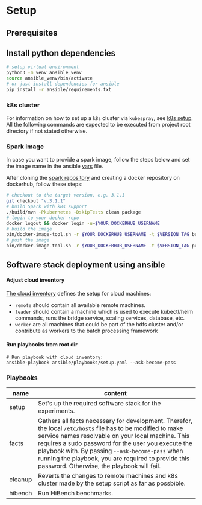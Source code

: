 # Setup

## Prerequisites

## Install python dependencies

```bash
# setup virtual environment
python3 -m venv ansible_venv
source ansible_venv/bin/activate
# or just install dependencies for ansible
pip install -r ansible/requirements.txt
```

### k8s cluster

For information on how to set up a `k8s` cluster via `kubespray`, see [k8s setup](k8s_setup/README.md).
All the following commands are expected to be executed from project root directory if not stated otherwise.

### Spark image

In case you want to provide a spark image, follow the steps below and set the image name in the ansible 
[vars](vars.yaml) file.

After cloning the [spark repository](https://github.com/apache/spark) and creating a docker repository on dockerhub, follow these steps:
```bash
# checkout to the target version, e.g. 3.1.1
git checkout "v.3.1.1"
# build Spark with k8s support
./build/mvn -Pkubernetes -DskipTests clean package
# login to your docker repo
docker logout && docker login -u=$YOUR_DOCKERHUB_USERNAME
# build the image
bin/docker-image-tool.sh -r $YOUR_DOCKERHUB_USERNAME -t $VERSION_TAG build
# push the image
bin/docker-image-tool.sh -r $YOUR_DOCKERHUB_USERNAME -t $VERSION_TAG push
```

## Software stack deployment using ansible

#### Adjust cloud inventory

[The cloud inventory](inventory.yaml) defines the setup for cloud machines:
- `remote` should contain all available remote machines.
- `leader` should contain a machine which is used to execute kubectl/helm commands, runs the bridge service, 
scaling services, database, etc.
- `worker` are all machines that could be part of the hdfs cluster and/or contribute as workers to the batch processing 
framework

#### Run playbooks from root dir

```shell
# Run playbook with cloud inventory: 
ansible-playbook ansible/playbooks/setup.yaml --ask-become-pass
```

### Playbooks 

| name    | content                                                                                                                                                                                                                                                                                                                                                                         |
|---------|---------------------------------------------------------------------------------------------------------------------------------------------------------------------------------------------------------------------------------------------------------------------------------------------------------------------------------------------------------------------------------|
| setup   | Set's up the required software stack for the experiments.                                                                                                                                                                                                                                                                                                                       |
| facts   | Gathers all facts necessary for development. Therefor, the local `/etc/hosts` file has to be modified to make service names resolvable on your local machine. This requires a sudo password for the user you execute the playbook with. By passing `--ask-become-pass` when running the playbook, you are required to provide this password. Otherwise, the playbook will fail. |
| cleanup | Reverts the changes to remote machines and k8s cluster made by the setup script as far as possbible.                                                                                                                                                                                                                                                                            |
| hibench | Run HiBench benchmarks.                                                                                                                                                                                                                                                                                                                                                         |
